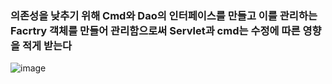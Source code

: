 ### 의존성을 낮추기 위해 Cmd와 Dao의 인터페이스를 만들고 이를 관리하는 Facrtry 객체를 만들어 관리함으로써 Servlet과 cmd는 수정에 따른 영향을 적게 받는다
![image](https://user-images.githubusercontent.com/102463200/183887013-c6b8cf9d-dd67-4c1f-b235-4ae3c9902e58.png)
